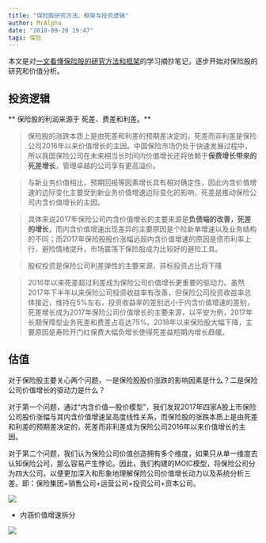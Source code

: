 ```yaml
---
title: "保险股研究方法、框架与投资逻辑"
author: MrAlpha
date: "2018-09-26 19:47"
tags: 保险
---
```


本文是对[一文看懂保险股的研究方法和框架](http://finance.ifeng.com/a/20180921/16518856_0.shtml)的学习摘抄笔记，逐步开始对保险股的研究和价值分析。

## 投资逻辑

** 保险股的利润来源于 死差、费差和利差。**

>保险股的涨跌本质上是由死差和利差的预期差决定的，死差而非利差是保险公司2016年以来价值增长的主因。中国保险市场仍处于快速发展过程中，所以我国保险公司在未来相当长时间内价值增长还将依赖于**保费增长带来的死差增长**，管理卓越的公司享有更高溢价。

>与新业务价值相比，预期回报等因素增长具有相对确定性，因此内含价值增速的边际变化主要受到新业务价值增速边际变化的影响，死差是推动保险公司内含价值增长的主因。

>具体来说2017年保险公司内含价值增长的主要来源是**负债端的改善，死差的增长**，而内含价值增速出现差异的主要原因是个险新单增速以及业务结构的不同；而2017年保险股股价涨幅远超内含价值增速的原因是债市利率上行，避险情绪提升，市场震荡下保险股成为比较好的避险工具。

>股权投资是保险公司利差弹性的主要来源，非标投资占比将下降

>2016年以来死差超过利差成为保险公司价值增长更重要的驱动力。虽然2017年下半年以来保险公司投资收益率有改善，但保险公司投资收益率总体接近，维持在5%左右，投资收益率的差别远小于内含价值增速的差别，死差增长成为2017年保险公司价值增长的主要来源，以平安为例，2017年长期保障型业务死差和费差占高达75%。2018年以来保险股大幅下降，主要原因是寿险开门红保费大幅负增长使得死差益短期内增长趋缓。

## 估值

对于保险股主要关心两个问题，一是保险股股价涨跌的影响因素是什么？二是保险公司价值增长的驱动力是什么？

对于第一个问题，通过“内含价值—股价模型”，我们发现2017年四家A股上市保险公司股价涨幅与其内含价值增速呈高度线性关系，而保险股的涨跌本质上是由死差和利差的预期差决定的，死差而非利差成为保险公司2016年以来价值增长的主因。

对于第二个问题，我们认为保险公司价值创造拥有多个维度，如果只从单一维度去认知保险公司，那么容易产生悖论。因此，我们构建的MOIC模型，将保险公司分为四大公司，以便更加深入和形象地理解保险公司价值增长动力以及系统分析三差。即：保险集团=销售公司+运营公司+投资公司+资本公司。

![](http://netimages.oss-cn-beijing.aliyuncs.com/5B8023442262E423CD163B12B2E071AE3E18CB8C.png)

- 内涵价值增速拆分

![](http://netimages.oss-cn-beijing.aliyuncs.com/2018-09-26_20-18-43.png)
